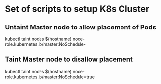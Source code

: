 # Set of scripts to setup K8s Cluster


## Untaint Master node to allow placement of Pods
kubectl taint nodes $(hostname) node-role.kubernetes.io/master:NoSchedule-

## Taint Master node to disallow placement
kubectl taint nodes $(hostname) node-role.kubernetes.io/master:NoSchedule=true

